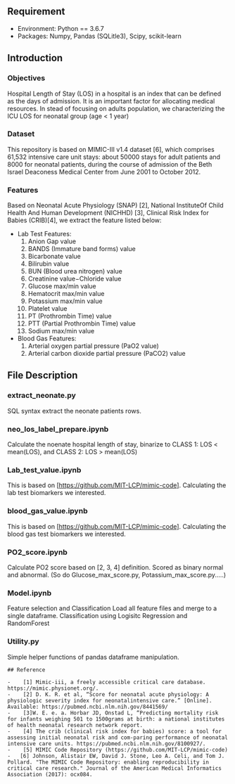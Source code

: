 ## Requirement

- Environment: Python == 3.6.7 
- Packages: Numpy, Pandas (SQLitle3), Scipy, scikit-learn

## Introduction

### Objectives
Hospital Length of Stay (LOS) in a hospital is an index that can be defined as the days of admission. It is an important factor for allocating medical resources. In stead of focusing on adults population, we characterizing the ICU LOS for neonatal group (age < 1 year)



### Dataset 
This repository is based on MIMIC-III v1.4 dataset [6], which comprises 61,532 intensive care
unit stays: about 50000 stays for adult patients and 8000 for
neonatal patients, during the course of admission of the
Beth Israel Deaconess Medical Center from June 2001 to
October 2012.


### Features
Based on Neonatal Acute Physiology (SNAP) [2], National InstituteOf Child Health And Human Development (NICHHD) [3], Clinical Risk Index for Babies (CRIB)[4], we extract the feature listed below:

-  Lab Test Features:
    1. Anion Gap value
    2. BANDS (Immature band forms) value
    3. Bicarbonate value
    4. Bilirubin value
    5. BUN (Blood urea nitrogen) value
    6. Creatinine value−Chloride value
    7. Glucose max/min value
    8. Hematocrit max/min value
    9. Potassium max/min value
    10. Platelet value
    11. PT (Prothrombin Time) value
    12. PTT (Partial Prothrombin Time) value
    13. Sodium max/min value
- Blood Gas Features:
    1. Arterial oxygen partial pressure (PaO2 value)
    2. Arterial carbon dioxide partial pressure (PaCO2) value

## File Description


### extract_neonate.py
SQL syntax extract the neonate patients rows. 

### neo_los_label_prepare.ipynb
Calculate the noenate hospital length of stay, binarize to CLASS 1: LOS < mean(LOS), and CLASS 2: LOS > mean(LOS)

### Lab_test_value.ipynb
This is based on [https://github.com/MIT-LCP/mimic-code]. Calculating the lab test biomarkers we interested.

### blood_gas_value.ipynb
This is based on [https://github.com/MIT-LCP/mimic-code]. Calculating the blood gas test biomarkers we interested.


### PO2_score.ipynb 
Calculate PO2 score based on [2, 3, 4] definition. Scored as binary normal and abnormal.
(So do Glucose_max_score.py, Potassium_max_score.py.....)



### Model.ipynb

Feature selection and Classification
Load all feature files and merge to a single dataframe. Classification using Logisitc Regression and RandomForest  



### Utility.py
Simple helper functions of pandas dataframe manipulation.



```
## Reference

-    [1] Mimic-iii, a freely accessible critical care database. https://mimic.physionet.org/.
-    [2] D. K. R. et al, “Score for neonatal acute physiology: A physiologic severity index for neonatalintensive care.” [Online]. Available: https://pubmed.ncbi.nlm.nih.gov/8441569/
-    [3]W. E. e. a. Horbar JD, Onstad L, “Predicting mortality risk for infants weighing 501 to 1500grams at birth: a national institutes of health neonatal research network report.
-    [4] The crib (clinical risk index for babies) score: a tool for assessing initial neonatal risk and com-paring performance of neonatal intensive care units. https://pubmed.ncbi.nlm.nih.gov/8100927/.
-    [5] MIMIC Code Repository (https://github.com/MIT-LCP/mimic-code)
-   [6] Johnson, Alistair EW, David J. Stone, Leo A. Celi, and Tom J. Pollard. "The MIMIC Code Repository: enabling reproducibility in critical care research." Journal of the American Medical Informatics Association (2017): ocx084.

